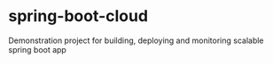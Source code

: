 # spring-boot-cloud
Demonstration project for building, deploying and monitoring scalable spring boot app

